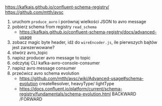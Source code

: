 https://kafkajs.github.io/confluent-schema-registry/
https://github.com/mtth/avsc

1. uruchom `produce_avro` i porównaj wielkości JSON to avro message
2. pobierz schema from registry `read_schema`
   - https://kafkajs.github.io/confluent-schema-registry/docs/advanced-usage
2. zobacz magic byte header, idź do `wireEncoder.js`, ile pierwszych bajtów jest zarezerwowane?  
3. stwórz avro_topic
4. napisz producer avro message to topic
5. odczytaj CLI kafka-avro-console-consumer
5. napisz avro message consumer
6. przećwicz avro schema evolution 
   - https://github.com/mtth/avsc/wiki/Advanced-usage#schema-evolution createResolver, heavyType/ lightType 
   - https://docs.confluent.io/platform/current/schema-registry/fundamentals/schema-evolution.html BACKWARD /FORWARD 
